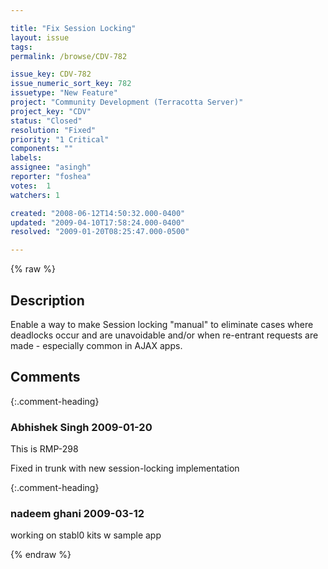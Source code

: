 ```yaml
---

title: "Fix Session Locking"
layout: issue
tags: 
permalink: /browse/CDV-782

issue_key: CDV-782
issue_numeric_sort_key: 782
issuetype: "New Feature"
project: "Community Development (Terracotta Server)"
project_key: "CDV"
status: "Closed"
resolution: "Fixed"
priority: "1 Critical"
components: ""
labels: 
assignee: "asingh"
reporter: "foshea"
votes:  1
watchers: 1

created: "2008-06-12T14:50:32.000-0400"
updated: "2009-04-10T17:58:24.000-0400"
resolved: "2009-01-20T08:25:47.000-0500"

---
```




{% raw %}



## Description

<div markdown="1" class="description">

Enable a way to make Session locking "manual" to eliminate cases where deadlocks occur and are unavoidable and/or when re-entrant requests are made - especially common in AJAX apps.

</div>

## Comments


{:.comment-heading}
### **Abhishek Singh** <span class="date">2009-01-20</span>

<div markdown="1" class="comment">

This is RMP-298

Fixed in trunk with new session-locking implementation

</div>


{:.comment-heading}
### **nadeem ghani** <span class="date">2009-03-12</span>

<div markdown="1" class="comment">

working on stabl0 kits w sample app

</div>



{% endraw %}
